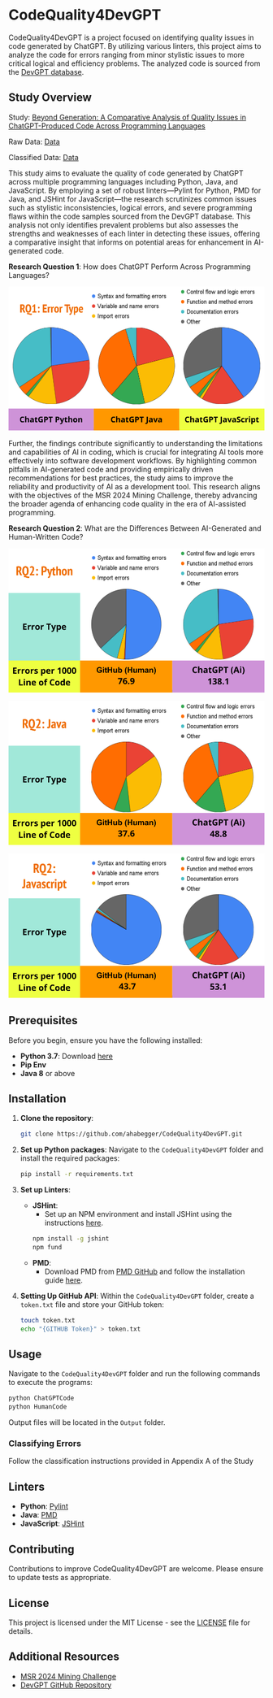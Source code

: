 # CodeQuality4DevGPT

CodeQuality4DevGPT is a project focused on identifying quality issues in code generated by ChatGPT. By utilizing various linters, this project aims to analyze the code for errors ranging from minor stylistic issues to more critical logical and efficiency problems. The analyzed code is sourced from the [DevGPT database](https://github.com/NAIST-SE/DevGPT).


## Study Overview

Study: [Beyond Generation: A Comparative Analysis of Quality Issues in ChatGPT-Produced Code Across Programming Languages](https://github.com/ahabegger/CodeQuality4DevGPT/blob/main/Beyond_Generation_A_Comparative_Analysis_of_Quality_Issues_in_ChatGPT_Produced_Code_Across_Programming_Languages.pdf)

Raw Data: [Data](https://github.com/ahabegger/CodeQuality4DevGPT/tree/main/Study_Information/Raw_Data)

Classified Data: [Data](https://github.com/ahabegger/CodeQuality4DevGPT/blob/main/Study_Information/Study_Data.xlsx)

This study aims to evaluate the quality of code generated by ChatGPT across multiple programming languages including Python, Java, and JavaScript. By employing a set of robust linters—Pylint for Python, PMD for Java, and JSHint for JavaScript—the research scrutinizes common issues such as stylistic inconsistencies, logical errors, and severe programming flaws within the code samples sourced from the DevGPT database. This analysis not only identifies prevalent problems but also assesses the strengths and weaknesses of each linter in detecting these issues, offering a comparative insight that informs on potential areas for enhancement in AI-generated code.

**Research Question 1**: How does ChatGPT Perform Across Programming Languages?


![Comparison of the Error Types of Python, Java, and Javascript](Study_Information/RQ1_Error_Type.png)

Further, the findings contribute significantly to understanding the limitations and capabilities of AI in coding, which is crucial for integrating AI tools more effectively into software development workflows. By highlighting common pitfalls in AI-generated code and providing empirically driven recommendations for best practices, the study aims to improve the reliability and productivity of AI as a development tool. This research aligns with the objectives of the MSR 2024 Mining Challenge, thereby advancing the broader agenda of enhancing code quality in the era of AI-assisted programming.

**Research Question 2**: What are the Differences Between AI-Generated and Human-Written Code?


![Comparison of the Error Types and Error Frequency of Python](Study_Information/RQ2_Python.png)

![Comparison of the Error Types and Error Frequency of Java](Study_Information/RQ2_Java.png)

![Comparison of the Error Types and Error Frequency of JavaScript](Study_Information/RQ2_JavaScript.png)

## Prerequisites

Before you begin, ensure you have the following installed:
- **Python 3.7**: Download [here](https://www.python.org/downloads/)
- **Pip Env**
- **Java 8** or above

## Installation

1. **Clone the repository**:
   ```bash
   git clone https://github.com/ahabegger/CodeQuality4DevGPT.git
   ```

2. **Set up Python packages**:
   Navigate to the `CodeQuality4DevGPT` folder and install the required packages:
   ```bash
   pip install -r requirements.txt
   ```

3. **Set up Linters**:
   - **JSHint**:
     - Set up an NPM environment and install JSHint using the instructions [here](https://jshint.com/install/).
     ```bash
     npm install -g jshint
     npm fund
     ```
   - **PMD**:
     - Download PMD from [PMD GitHub](https://pmd.github.io/) and follow the installation guide [here](https://docs.pmd-code.org/latest/pmd_userdocs_installation.html).

4. **Setting Up GitHub API**:
   Within the `CodeQuality4DevGPT` folder, create a `token.txt` file and store your GitHub token:
   ```bash
   touch token.txt
   echo "{GITHUB Token}" > token.txt
   ```

## Usage

Navigate to the `CodeQuality4DevGPT` folder and run the following commands to execute the programs:
```bash
python ChatGPTCode
python HumanCode
```
Output files will be located in the `Output` folder.

### Classifying Errors

Follow the classification instructions provided in Appendix A of the Study

## Linters

- **Python**: [Pylint](https://pypi.org/project/pylint/)
- **Java**: [PMD](https://pmd.github.io/)
- **JavaScript**: [JSHint](https://www.jslint.com/)

## Contributing

Contributions to improve CodeQuality4DevGPT are welcome. Please ensure to update tests as appropriate.

## License

This project is licensed under the MIT License - see the [LICENSE](LICENSE) file for details.

## Additional Resources

- [MSR 2024 Mining Challenge](https://2024.msrconf.org/track/msr-2024-mining-challenge#challenge)
- [DevGPT GitHub Repository](https://github.com/NAIST-SE/DevGPT)
